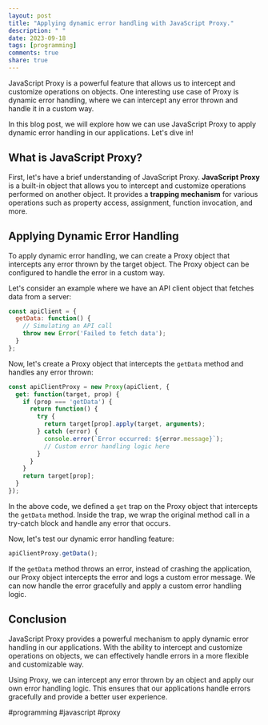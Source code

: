 ```yaml
---
layout: post
title: "Applying dynamic error handling with JavaScript Proxy."
description: " "
date: 2023-09-18
tags: [programming]
comments: true
share: true
---
```


JavaScript Proxy is a powerful feature that allows us to intercept and customize operations on objects. One interesting use case of Proxy is dynamic error handling, where we can intercept any error thrown and handle it in a custom way.

In this blog post, we will explore how we can use JavaScript Proxy to apply dynamic error handling in our applications. Let's dive in!

## What is JavaScript Proxy?

First, let's have a brief understanding of JavaScript Proxy. **JavaScript Proxy** is a built-in object that allows you to intercept and customize operations performed on another object. It provides a **trapping mechanism** for various operations such as property access, assignment, function invocation, and more.

## Applying Dynamic Error Handling

To apply dynamic error handling, we can create a Proxy object that intercepts any error thrown by the target object. The Proxy object can be configured to handle the error in a custom way.

Let's consider an example where we have an API client object that fetches data from a server:

```javascript
const apiClient = {
  getData: function() {
    // Simulating an API call
    throw new Error('Failed to fetch data');
  }
};
```

Now, let's create a Proxy object that intercepts the `getData` method and handles any error thrown:

```javascript
const apiClientProxy = new Proxy(apiClient, {
  get: function(target, prop) {
    if (prop === 'getData') {
      return function() {
        try {
          return target[prop].apply(target, arguments);
        } catch (error) {
          console.error(`Error occurred: ${error.message}`);
          // Custom error handling logic here
        }
      }
    }
    return target[prop];
  }
});
```

In the above code, we defined a `get` trap on the Proxy object that intercepts the `getData` method. Inside the trap, we wrap the original method call in a try-catch block and handle any error that occurs.

Now, let's test our dynamic error handling feature:

```javascript
apiClientProxy.getData();
```

If the `getData` method throws an error, instead of crashing the application, our Proxy object intercepts the error and logs a custom error message. We can now handle the error gracefully and apply a custom error handling logic.

## Conclusion

JavaScript Proxy provides a powerful mechanism to apply dynamic error handling in our applications. With the ability to intercept and customize operations on objects, we can effectively handle errors in a more flexible and customizable way.

Using Proxy, we can intercept any error thrown by an object and apply our own error handling logic. This ensures that our applications handle errors gracefully and provide a better user experience.

#programming #javascript #proxy